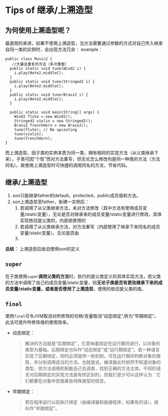 # Tips of 继承/上溯造型

## 为何使用上溯造型呢？
最直观的来讲，如果不使用上溯造型，当方法需要通过参数的方式对自己传入继承自同一类的实例时，会出现方法冗余：
example：
```
public class Music2 {
   //大量且重复的方法（多次重载）
  public static void tune(Wind2 i) {
    i.play(Note2.middleC);
  }
  public static void tune(Stringed2 i) {
    i.play(Note2.middleC);
  }
  public static void tune(Brass2 i) {
    i.play(Note2.middleC);
  }
  
  public static void main(String[] args) {
    Wind2 flute = new Wind2();
    Stringed2 violin = new Stringed2();
    Brass2 frenchHorn = new Brass2();
    tune(flute); // No upcasting
    tune(violin);
    tune(frenchHorn);
}

```
而上溯造型，因子类的实例本质为同一类，拥有相同的实现方法（从父类继承下来），子类可因“个性”而对方法重写，但无论怎么修改均是同一种类的方法（方法同名）。故使用上溯造型时可快捷的调用同名的方法，节省代码。

## 继承/上溯造型
1. son只能继承father的default，protected，public成员值和方法。
2. son上溯造型至father，新建一实例后：
    1. 若调用了从父类继承方法，未对方法修改（其中方法有使用成员变量/static变量），无论是否对继承来的成员变量/static变量进行修改，具体实现依旧是父类的，内部锁使用的
    2. 若调用了从父类继承方法，对方法重写（内部使用了继承下来同名的成员变量/static变量）。无论是否由
    3. 


**总结：** 上溯造型后依旧使用son的定义

## `super`
在子类使用`super`**调用父类的方法**时，执行的是父类定义的具体实现方法，若父类的方法中调用了自己的成员变量/static变量，则**无论子类是否有更改继承下来的成员变量/static变量，或者是否使用了上溯造型**，使用的依旧是父类的值。

## `final`
使用`final`可令JVM取消对所修饰的句柄/变量取消“动态绑定”,转为“早期绑定”。此法可提升所修饰值的使用效率。
- 动态绑定：
  >解决的方法就是“后期绑定”，它意味着绑定在运行期间进行，以对象的类型为基础。后期绑定也叫作“动态绑定”或“运行期绑定”。若一种语言实现了后期绑定，同时必须提供一些机制，可在运行期间判断对象的类型，并分别调用适当的方法。也就是说，编译器此时依然不知道对象的类型，但方法调用机制能自己去调查，找到正确的方法主体。不同的语言对后期绑定的实现方法是有所区别的。但我们至少可以这样认为：它们都要在对象中安插某些特殊类型的信息。
- 早期绑定：
  >若在程序运行以前执行绑定（由编译器和链接程序，如果有的话），就叫作“早期绑定”。
